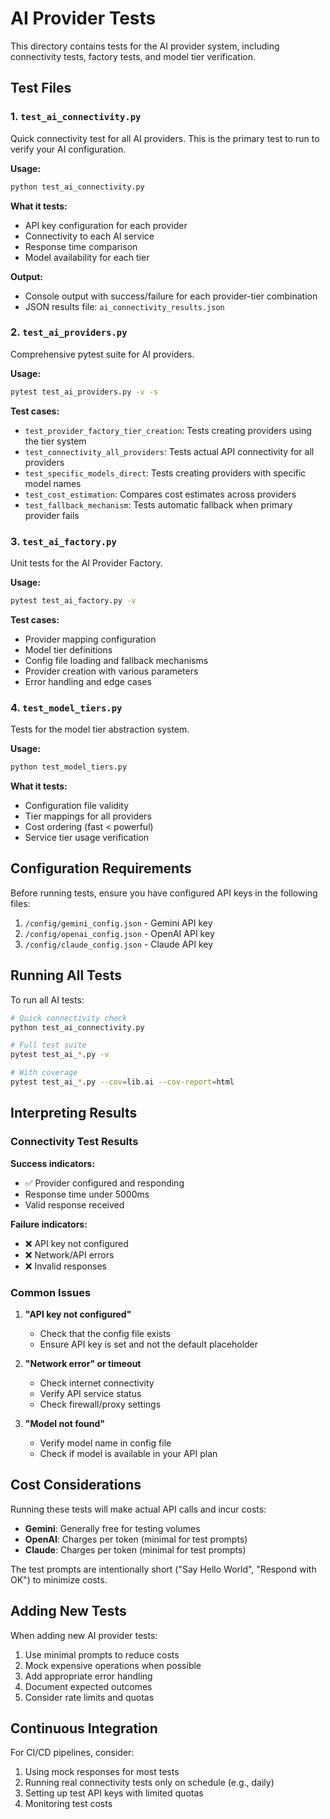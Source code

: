 # AI Provider Tests

This directory contains tests for the AI provider system, including connectivity tests, factory tests, and model tier verification.

## Test Files

### 1. `test_ai_connectivity.py`
Quick connectivity test for all AI providers. This is the primary test to run to verify your AI configuration.

**Usage:**
```bash
python test_ai_connectivity.py
```

**What it tests:**
- API key configuration for each provider
- Connectivity to each AI service
- Response time comparison
- Model availability for each tier

**Output:**
- Console output with success/failure for each provider-tier combination
- JSON results file: `ai_connectivity_results.json`

### 2. `test_ai_providers.py`
Comprehensive pytest suite for AI providers.

**Usage:**
```bash
pytest test_ai_providers.py -v -s
```

**Test cases:**
- `test_provider_factory_tier_creation`: Tests creating providers using the tier system
- `test_connectivity_all_providers`: Tests actual API connectivity for all providers
- `test_specific_models_direct`: Tests creating providers with specific model names
- `test_cost_estimation`: Compares cost estimates across providers
- `test_fallback_mechanism`: Tests automatic fallback when primary provider fails

### 3. `test_ai_factory.py`
Unit tests for the AI Provider Factory.

**Usage:**
```bash
pytest test_ai_factory.py -v
```

**Test cases:**
- Provider mapping configuration
- Model tier definitions
- Config file loading and fallback mechanisms
- Provider creation with various parameters
- Error handling and edge cases

### 4. `test_model_tiers.py`
Tests for the model tier abstraction system.

**Usage:**
```bash
python test_model_tiers.py
```

**What it tests:**
- Configuration file validity
- Tier mappings for all providers
- Cost ordering (fast < powerful)
- Service tier usage verification

## Configuration Requirements

Before running tests, ensure you have configured API keys in the following files:

1. `/config/gemini_config.json` - Gemini API key
2. `/config/openai_config.json` - OpenAI API key
3. `/config/claude_config.json` - Claude API key

## Running All Tests

To run all AI tests:

```bash
# Quick connectivity check
python test_ai_connectivity.py

# Full test suite
pytest test_ai_*.py -v

# With coverage
pytest test_ai_*.py --cov=lib.ai --cov-report=html
```

## Interpreting Results

### Connectivity Test Results

**Success indicators:**
- ✅ Provider configured and responding
- Response time under 5000ms
- Valid response received

**Failure indicators:**
- ❌ API key not configured
- ❌ Network/API errors
- ❌ Invalid responses

### Common Issues

1. **"API key not configured"**
   - Check that the config file exists
   - Ensure API key is set and not the default placeholder

2. **"Network error" or timeout**
   - Check internet connectivity
   - Verify API service status
   - Check firewall/proxy settings

3. **"Model not found"**
   - Verify model name in config file
   - Check if model is available in your API plan

## Cost Considerations

Running these tests will make actual API calls and incur costs:

- **Gemini**: Generally free for testing volumes
- **OpenAI**: Charges per token (minimal for test prompts)
- **Claude**: Charges per token (minimal for test prompts)

The test prompts are intentionally short ("Say Hello World", "Respond with OK") to minimize costs.

## Adding New Tests

When adding new AI provider tests:

1. Use minimal prompts to reduce costs
2. Mock expensive operations when possible
3. Add appropriate error handling
4. Document expected outcomes
5. Consider rate limits and quotas

## Continuous Integration

For CI/CD pipelines, consider:

1. Using mock responses for most tests
2. Running real connectivity tests only on schedule (e.g., daily)
3. Setting up test API keys with limited quotas
4. Monitoring test costs
